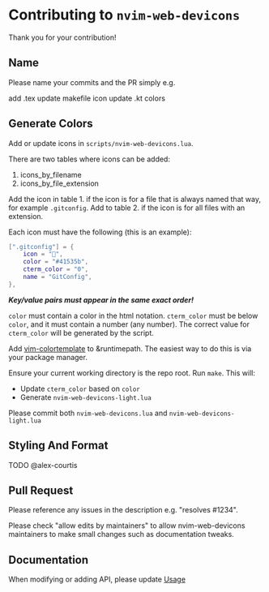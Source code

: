 # Contributing to `nvim-web-devicons`

Thank you for your contribution!

## Name

Please name your commits and the PR simply e.g.

add .tex
update makefile icon
update .kt colors

## Generate Colors

Add or update icons in `scripts/nvim-web-devicons.lua`.

There are two tables where icons can be added:
1. icons_by_filename
2. icons_by_file_extension

Add the icon in table 1. if the icon is for a file that is always named that
way, for example `.gitconfig`. Add to table 2. if the icon is for all files
with an extension.

Each icon must have the following (this is an example):
```lua
[".gitconfig"] = {
    icon = "",
    color = "#41535b",
    cterm_color = "0",
    name = "GitConfig",
},
```
___Key/value pairs must appear in the same exact order!___

`color` must contain a color in the html notation.
`cterm_color` must be below `color`, and it must contain a number (any number).
The correct value for `cterm_color` will be generated by the script.

Add [vim-colortemplate](https://github.com/lifepillar/vim-colortemplate) to &runtimepath. The easiest way to do this is via your package manager.

Ensure your current working directory is the repo root.
Run `make`. This will:
- Update `cterm_color` based on `color`
- Generate `nvim-web-devicons-light.lua`

Please commit both `nvim-web-devicons.lua` and `nvim-web-devicons-light.lua`

## Styling And Format

TODO @alex-courtis

## Pull Request

Please reference any issues in the description e.g. "resolves #1234".

Please check "allow edits by maintainers" to allow nvim-web-devicons maintainers to make small changes such as documentation tweaks.

## Documentation

When modifying or adding API, please update [Usage](README.md#Usage)
